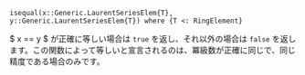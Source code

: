```
isequal(x::Generic.LaurentSeriesElem{T}, y::Generic.LaurentSeriesElem{T}) where {T <: RingElement}
```

$ x == y $ が正確に等しい場合は `true` を返し、それ以外の場合は `false` を返します。この関数によって等しいと宣言されるのは、冪級数が正確に同じで、同じ精度である場合のみです。
